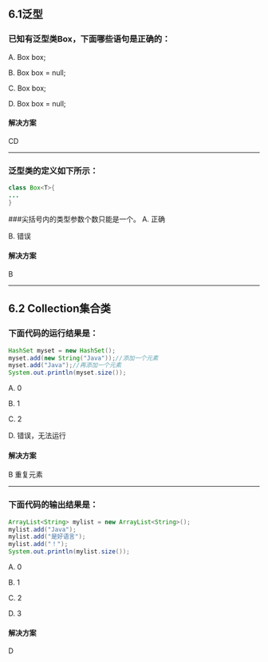 ## 6.1泛型
### 已知有泛型类Box<T>，下面哪些语句是正确的：
A. Box<int> box;

B. Box<int> box = null;

C. Box<Double> box;

D. Box<Double> box = null;

#### 解决方案
CD

---
### 泛型类的定义如下所示：
``` java
class Box<T>{
...
}
```
###尖括号内的类型参数个数只能是一个。
A. 正确

B. 错误

#### 解决方案
B

---
## 6.2 Collection集合类
### 下面代码的运行结果是：
``` java
HashSet myset = new HashSet();
myset.add(new String("Java"));//添加一个元素
myset.add("Java");//再添加一个元素
System.out.println(myset.size());
```
A. 0

B. 1

C. 2

D. 错误，无法运行

#### 解决方案
B 重复元素

---
### 下面代码的输出结果是：
``` java
ArrayList<String> mylist = new ArrayList<String>();
mylist.add("Java");
mylist.add("是好语言");
mylist.add("！");
System.out.println(mylist.size());
```
A. 0

B. 1

C. 2

D. 3

#### 解决方案
D
